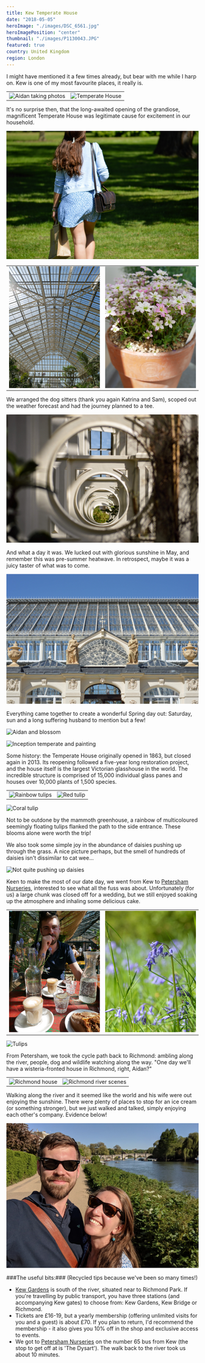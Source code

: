 ```yaml
---
title: Kew Temperate House
date: "2018-05-05"
heroImage: "./images/DSC_6561.jpg"
heroImagePosition: "center"
thumbnail: "./images/P1130043.JPG"
featured: true
country: United Kingdom
region: London
---
```


I might have mentioned it a few times already, but bear with me while I harp on. Kew is one of my most favourite places, it really is.

|  |  |
| --- | --- |
| ![Aidan taking photos](./images/P1130007.jpg) | ![Temperate House](./images/P1130028.jpg)

It's no surprise then, that the long-awaited opening of the grandiose, magnificent Temperate House was legitimate cause for excitement in our household.

![Walking into Kew](./images/DSC_6549.jpg)

|  |  |
| --- | --- |
| ![Temperate House](./images/P1130043.jpg) | ![Kew plant pots](./images/P1130047.jpg)

We arranged the dog sitters (thank you again Katrina and Sam), scoped out the weather forecast and had the journey planned to a tee.

![Temperate House interior](./images/DSC_6571.jpg)

And what a day it was. We lucked out with glorious sunshine in May, and remember this was pre-summer heatwave. In retrospect, maybe it was a juicy taster of what was to come. 

![Temperate House2](./images/DSC_6561.jpg)

Everything came together to create a wonderful Spring day out: Saturday, sun and a long suffering husband to mention but a few!

![Aidan and blossom](./images/P1130109.jpg)

![Inception temperate and painting](./images/P1130253.jpg)

Some history: the Temperate House originally opened in 1863, but closed again in 2013. Its reopening followed a five-year long restoration project, and the house itself is the largest Victorian glasshouse in the world. The incredible structure is comprised of 15,000 individual glass panes and houses over 10,000 plants of 1,500 species. 

|  |  |
| --- | --- |
| ![Rainbow tulips](./images/DSC_6589.jpg) | ![Red tulip](./images/DSC_6599.jpg)

![Coral tulip](./images/DSC_6638.jpg)

Not to be outdone by the mammoth greenhouse, a rainbow of multicoloured seemingly floating tulips flanked the path to the side entrance. These blooms alone were worth the trip!

We also took some simple joy in the abundance of daisies pushing up through the grass. A nice picture perhaps, but the smell of hundreds of daisies isn't dissimilar to cat wee... 

![Not quite pushing up daisies](./images/DSC_6703.jpg)

Keen to make the most of our date day, we went from Kew to [Petersham Nurseries](https://petershamnurseries.com/), interested to see what all the fuss was about. Unfortunately (for us) a large chunk was closed off for a wedding, but we still enjoyed soaking up the atmosphere and inhaling some delicious cake.

|  |  |
| --- | --- |
| ![Petersham](./images/P1130267.jpg) | ![Bluebells](./images/DSC_6758.jpg)

![Tulips](./images/DSC_6712.jpg)

From Petersham, we took the cycle path back to Richmond: ambling along the river, people, dog and wildlife watching along the way. "One day we'll have a wisteria-fronted house in Richmond, right, Aidan?"

|  |  |
| --- | --- |
| ![Richmond house](./images/P1130307.jpg) | ![Richmond river scenes](./images/P1130290.jpg)

Walking along the river and it seemed like the world and his wife were out enjoying the sunshine. There were plenty of places to stop for an ice cream (or something stronger), but we just walked and talked, simply enjoying each other's company. Evidence below!

![Happy face](./images/IMG_20180505_165257.jpg)

###The useful bits:###
(Recycled tips because we've been so many times!)
- [Kew Gardens](https://www.kew.org/kew-gardens/plan-your-visit-to-kew-gardens/getting-here) is south of the river, situated near to Richmond Park. If you're travelling by public transport, you have three stations (and accompanying Kew gates) to choose from: Kew Gardens, Kew Bridge or Richmond.
- Tickets are £16-19, but a yearly membership (offering unlimited visits for you and a guest) is about £70. If you plan to return, I'd recommend the membership - it also gives you 10% off in the shop and exclusive access to events.
- We got to [Petersham Nurseries](https://petershamnurseries.com/) on the number 65 bus from Kew (the stop to get off at is 'The Dysart'). The walk back to the river took us about 10 minutes.